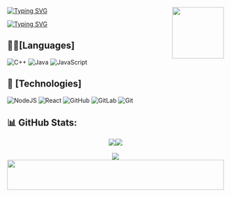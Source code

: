 <img align='right' src='https://user-images.githubusercontent.com/5713670/87202985-820dcb80-c2b6-11ea-9f56-7ec461c497c3.gif' width='120'>
<a href="https://github.com/NobodyyOn"><img src="https://readme-typing-svg.herokuapp.com?font=Satisfy&size=27&duration=3000&pause=800&color=C58BF0FF&center=true&vCenter=true&repeat=false&width=710&height=55&lines=%C2%A1Hey+there!+%F0%9F%91%8B%E2%89%A7%E2%97%89%E1%B4%A5%E2%97%89%E2%89%A6+Welcome+to+my+GitHub+profile." alt="Typing SVG" /></a>

<a href="https://github.com/NobodyyOn"><img src="https://readme-typing-svg.herokuapp.com?font=Cascadia+Code&duration=3000&pause=800&color=FFFFFF&width=500&height=40&lines=I'm+Johan+%E2%98%9C%E2%80%AF(+%CD%A1%E2%9D%9B%E2%80%AF%CD%9C%CA%96+%CD%A1%E2%9D%9B);%3CDev+in+process%3E" alt="Typing SVG" /></a>


## 🧑‍💻[Languages]
![C++](https://img.shields.io/badge/c++-%2300599C.svg?style=for-the-badge&logo=c%2B%2B&logoColor=white) ![Java](https://img.shields.io/badge/java-%23ED8B00.svg?style=for-the-badge&logo=openjdk&logoColor=white) ![JavaScript](https://img.shields.io/badge/javascript-%23323330.svg?style=for-the-badge&logo=javascript&logoColor=%23F7DF1E)

## 🤖 [Technologies]
 ![NodeJS](https://img.shields.io/badge/node.js-6DA55F?style=for-the-badge&logo=node.js&logoColor=white) ![React](https://img.shields.io/badge/react-%2320232a.svg?style=for-the-badge&logo=react&logoColor=%2361DAFB) ![GitHub](https://img.shields.io/badge/github-%23121011.svg?style=for-the-badge&logo=github&logoColor=white) ![GitLab](https://img.shields.io/badge/gitlab-%23181717.svg?style=for-the-badge&logo=gitlab&logoColor=white) ![Git](https://img.shields.io/badge/git-%23F05033.svg?style=for-the-badge&logo=git&logoColor=white)






## 📊 GitHub Stats:

<div align="center">
  <div style="display: flex; justify-content: center;">
    <img src="https://github-readme-stats.vercel.app/api?username=NobodyyOn&theme=material-palenight&hide_border=true&include_all_commits=true&count_private=true" />
    <img src="https://github-readme-streak-stats.herokuapp.com/?user=NobodyyOn&theme=material-palenight&hide_border=true" />
  </div>
  <br/>
  <img src="https://github-readme-stats.vercel.app/api/top-langs/?username=NobodyyOn&theme=material-palenight&hide_border=true&include_all_commits=true&count_private=true&layout=compact" />
</div>
<!-- Proudly created with GPRM ( https://gprm.itsvg.in ) -->

<!--🦶FOOTER--> 
<img src="https://raw.githubusercontent.com/trinib/trinib/82213791fa9ff58d3ca768ddd6de2489ec23ffca/images/footer.svg" width="100%" height="70px">

<!--
**NobodyyOn/NobodyyOn** is a ✨ _special_ ✨ repository because its `README.md` (this file) appears on your GitHub profile.

Here are some ideas to get you started:

- 🔭 I’m currently working on ...
- 🌱 I’m currently learning ...
- 👯 I’m looking to collaborate on ...
- 🤔 I’m looking for help with ...
- 💬 Ask me about ...
- 📫 How to reach me: ...
- 😄 Pronouns: ...
- ⚡ Fun fact: ...
-->
